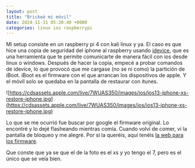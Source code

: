 ```yaml
---
layout: post
title: "Brickeé mi móvil"
date: 2024-11-31 05:20:40 +0000 
categories: linux ios raspberrypi
---
```


Mi setup consiste en un raspberry pi 4 con kali linux y ya. El caso es que hice una copia de seguridad del iphone al raspberry usando [idevice](https://libimobiledevice.org/), que es una herramienta que te permite comunicarte de manera fácil con ios desde linux o windows. Después de hacer la copia, empecé a probar comandos de idevice, lo que provocó que me cargase (no se ni como) la partición de iBoot. iBoot es el firmware con el que arrancan los dispositivos de apple. Y el móvil solo se quedaba en la pantalla de restaurar con itunes. 

![https://cdsassets.apple.com/live/7WUAS350/images/ios/ios13-iphone-xs-restore-iphone.jpg](https://cdsassets.apple.com/live/7WUAS350/images/ios/ios13-iphone-xs-restore-iphone.jpg)

Lo que se me ocurrió fue buscar por google el firmware original. Lo encontré y lo dejé flasheando mientras comía. Cuando volví de comer, vi la pantalla de bloqueo y me alegré. Por si la queréis, aquí tenéis [la web para los firmware](https://ipsw.me/). 

Que conste que ya se que el de la foto es el xs y yo tengo el 7, pero es el único que se veía bien.
